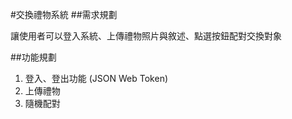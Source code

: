 #交換禮物系統
##需求規劃

讓使用者可以登入系統、上傳禮物照片與敘述、點選按鈕配對交換對象

##功能規劃

1. 登入、登出功能 (JSON Web Token)
2. 上傳禮物
3. 隨機配對
